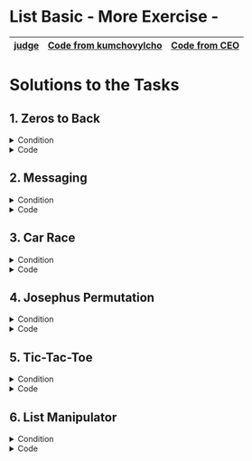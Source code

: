 # List Basic - More Exercise - 
|[judge](https://judge.softuni.org/Contests/1726)|[Code from kumchovylcho](https://github.com/kumchovylcho/softuni/tree/master/Fundamentals%20-%20Python/Lists_Basics%20-%20more%20exercises)|[Code from CEO](https://icode-example.ceo-py.eu/menu?language=Python&course=Fundamentals&module=Lists%20Basics%20-%20More%20Exercises)|
|-|-|-|
# Solutions to the Tasks
## 1.	Zeros to Back</br>
<details> 
<summary>Condition</summary>

Write a program that receives a **single string (integers separated by a comma and space ", ")**, **finds all the zeros**, 
and **moves them to the back** without messing up the other elements. **Print** the resulting **integer list**.

### Example

| Input | Output |
|-------|--------|
|1, 0, 1, 2, 0, 1, 3|[1, 1, 2, 1, 3, 0, 0]|
|0, 5, 0, 4, 0, 0, 5|[5, 4, 5, 0, 0, 0, 0]|

</details>
<details> <summary>Code</summary>

```Python
list_input = input().split(", ")
new_list = []

for num in list_input:
    num_int = int(num)
    if num_int == 0:
        new_list.append(num_int)

list_input = [int(num) for num in list_input if int(num) != 0]
list_input.extend(new_list)

print(list_input)
```
#### or 
```Python
number_list, zero_list, event_list = [], [], input()

for num in event_list.split(", "):
    number = int(num)
    if number == 0:
        zero_list.append(number)
    else:
        number_list.append(number)
output_list = number_list + zero_list
print(output_list)
```
#### or  From CEO
```Python
numbers = list(map(int, input().strip().split(", ")))

for _ in numbers:
    numbers.append(numbers.pop(numbers.index(0)))
print(numbers)
```
#### or  from Taner
```Python
numbers_with_zeros = [int(number) for number in input().split(", ")]

finding_the_zeros = [number for number in numbers_with_zeros if number == 0]
numbers_without_zeros = [number for number in numbers_with_zeros if number > 0]
list_with_zeros_at_the_back = numbers_without_zeros + finding_the_zeros

print(list_with_zeros_at_the_back)
```
</details>

## 2.	Messaging</br>

<details>
<summary>Condition</summary>

On the **first line**, you will receive a sequence of numbers **separated by a single space**. 
On the **second line**, you will receive a **string**.</br>
Your task is to write a program that sends a message **only using chars** from the given string. 
**Each char** the program adds to the message should be found by **its index**. </br>
The index you are looking for is the **sum of a number's digits** from the first sequence. 
**If the index is greater** than the length of the text, **continue counting** from the beginning 
so that you always have a valid index). </br>
**When you find a char**, you should add it to the **message and remove it from the string**. 
It means that for the following index, the text will contain one character less.</br>
**Print the final message.**
### Example
| Input                                         | Output |
|-----------------------------------------------|-------|
| 9992 562 8933</br>This is some message for you |hey|
| 2 122 1123 1321 9 17211</br>87j973u59dg37e725!|judge!|

</details>

<details> 
<summary>Code</summary>

```Python
numbers_input = input()
text_input = input()

message = ""
text_list = list(text_input)

for num in map(int, numbers_input.split()):
    digit_sum = sum(int(digit) for digit in str(num))

    list_index = digit_sum % len(text_list)

    message += text_list[list_index]
    text_list.pop(list_index)

    if len(text_list) == 0:
        break

print(message)
```
### or
```Python
code_number = [int(num) for num in input().split(" ")]
code_string = input()
cod_list = []

for code in code_number:
    sum_digits = 0
    for digit in str(code):
        sum_digits += int(digit)
    cod_list.append(sum_digits)

decoded_message = ""
for index in cod_list:
    if len(code_string) == 0:
        break
    current_char = code_string[index % len(code_string)]
    decoded_message += current_char
    code_string = code_string.replace(current_char, "", 1)

print(decoded_message)
```
### or from CEO
```Python
numbers_input = input()
text_input = input()

message = ""
text_list = list(text_input)

for num in map(int, numbers_input.split()):
    digit_sum = sum(int(digit) for digit in str(num))

    list_index = digit_sum % len(text_list)

    message += text_list[list_index]
    text_list.pop(list_index)

    if len(text_list) == 0:
        break
```
### or from CEO
```Python
numbers = input().split()
string_text = input()
msg_show = ""

for num in numbers:
    find_index = sum([int(s_num) for s_num in num])
    if find_index >= len(string_text):
        find_index = find_index - len(string_text)
    msg_show += string_text[find_index]
    string_text = string_text[:find_index] + string_text[find_index + 1:]

print(msg_show)
```
### or from CEO
```Python
numbers = input().split()
string_text = input()

msg_show = ""

for num in numbers:
    find_index = 0
    for s_num in num:
        find_index += int(s_num)
    if find_index > len(string_text):
        find_index = find_index - len(string_text)
    msg_show += string_text[find_index]
    string_text = string_text[:find_index] + string_text[find_index + 1:]

print(msg_show)
```
### or from kumchovylcho
```Python
numbers = [number for number in input().split()]
text = list(input())
index = 0
final_string = ""


def check_text(letter_position):
    global text
    global final_string
    if 0 <= letter_position < len(text):
        final_string += text[letter_position]
        text.pop(letter_position)
    elif letter_position >= len(text):
        index_to_remove = index - len(text)
        final_string += text[index_to_remove]
        text.pop(index_to_remove)


for number in numbers:
    index = 0
    for digit in number:
        index += int(digit)
    check_text(index)

print(final_string)
```
</details>

## 3.	Car Race</br>

<details>
<summary>Condition</summary>

Write a program that announces the winner of a car race. </br>
You will **receive a sequence of numbers**. 
**Each number** represents the time the car needs to pass through that **step (the index)**. 
**There will be two cars**.</br>
**The first** one starts from the **left side**, and the **other** one starts from the **right side**.
**The middle index** of the sequence is the **finish line**. 
**Calculate** the **total time** each racer needs to reach the finish line and **print the winner** with his total time (**the racer with less time**). 
**If you have a zero** in the list, you should **reduce the racer's time** that reached it by **20%** (**from his current time**).
**The number of elements** in the sequence will **always be odd**.</br>
Print the result in the following format **"The winner is {left/right} with total time: {total_time}"**.
The time should be **formatted** to the **first decimal point**.</br>

#### Example
| Input | Output |Comment|
|-------|--------|-|
|29 13 9 0 13 0 21 0 14 82 12|The winner is left with total time: 53.8|The time of the left racer is (29 + 13 + 9) * 0.8 (because of the zero) + 13 = 53.8.</br>The time of the right racer is (82 + 12 + 14) * 0.8 + 21 = 107.4.</br>The winner is the left racer, so we print it.|
|123 20 4 0 13 0 0 5 5 14 0|The winner is right with total time: 19.2||

</details>

<details> 
<summary>Code</summary>

```Python
time_index = [int(num) for num in input().split(" ")]
left_car = 0
right_car = 0

middle_index = len(time_index) // 2
middle_element = time_index[middle_index]

for l_time in time_index[0:middle_index]:
    if l_time == 0:
        left_car *= 0.8
    else:
        left_car += l_time

for r_time in time_index[-1:middle_index:-1]:
    if r_time == 0:
        right_car *= 0.8
    else:
        right_car += r_time

if left_car < right_car:
    print(f"The winner is left with total time: {left_car:.1f}")
else:
    print(f"The winner is right with total time: {right_car:.1f}")
```
### or 
```Python
numbers_input = input()
numbers_list = list(map(int, numbers_input.split()))
    # Изчисляване на сумата на индексите
sum_of_indexes = sum(range(len(numbers_list)))
    # Изчисляване на броя на елементите в списъка
num_elements = len(numbers_list)
    # Изчисляване на средния индекс - FINAL
finish_index = int(sum_of_indexes / num_elements)
left_list = numbers_list[:finish_index]
right_list = numbers_list[finish_index+1:][::-1]
# print("left_list", left_list)
# print("right_list", right_list)
left_sum, right_sum = 0, 0
for l in left_list:
    if l == 0:
        left_sum *= 0.8
    else:
        left_sum += l
for r in right_list:
    if r == 0:
        right_sum *= 0.8
    else:
        right_sum += r

if left_sum < right_sum:
    winer = "left"
    winer_time = left_sum
else:
    winer = "right"
    winer_time = right_sum

print(f"The winner is {winer} with total time: {winer_time:.1f}")
```
### or 
```Python
numbers_list = list(map(int, input().split()))
finish = len(numbers_list) // 2
left_list = numbers_list[:finish]
right_list = numbers_list[finish+1:][::-1]
left_sum, right_sum = 0, 0
for l, r in zip(left_list, right_list):
    left_sum += l
    if l == 0:
        left_sum *= 0.8
    right_sum += r
    if r == 0:
        right_sum *= 0.8

print(f"The winner is left with total time: {left_sum:.1f}" if left_sum < right_sum
      else f"The winner is right with total time: {right_sum:.1f}")
```
### or 
```Python
sequence_of_numbers = [int(num) for num in input().split()]

first_car = len(sequence_of_numbers) // 2

first_car_score = sum([num if num != 0 else -sum(sequence_of_numbers[:first_car][:pos]) * 0.2 for pos, num in
                       enumerate(sequence_of_numbers[:first_car])])
second_car_score = sum([num if num != 0 else -sum(sequence_of_numbers[::-1][:first_car][:pos]) * 0.2 for pos, num in
                    enumerate(sequence_of_numbers[::-1][:first_car])])

if first_car_score < second_car_score:
    print(f"The winner is left with total time: {first_car_score:.1f}")
else:
    print(f"The winner is right with total time: {second_car_score:.1f}")
```
### or 
```Python
sequence_of_numbers = input().split(" ")

car_one_total = 0
car_two_total = 0
s_car = sequence_of_numbers
where_is_split = len(sequence_of_numbers) // 2


for car_one, car_two in zip(sequence_of_numbers[:where_is_split], s_car[::-1]):
    car_one = int(car_one)
    car_two = int(car_two)
    if car_one == 0:
        car_one_total = car_one_total * 0.8
    else:
        car_one_total += car_one

    if car_two == 0:
        car_two_total = car_two_total * 0.8
    else:
        car_two_total += car_two

if car_one_total < car_two_total:
    print(f"The winner is left with total time: {car_one_total:.1f}")

else:
    print(f"The winner is right with total time: {car_two_total:.1f}")
```
</details>

## 4.	Josephus Permutation</br>

<details>
<summary>Condition</summary>

This problem takes its name from arguably the most important event in the life of the ancient historian Josephus. </br>
According to his tale, he and his 40 soldiers were trapped in a cave by the Romans during a siege. 
Refusing to surrender to the enemy, they instead opted for mass suicide, with a twist:</br> 
    they formed a circle and proceeded to kill one man of every three until one last man was left (and that it was supposed to kill himself to end the act). 
    Well, Josephus and another man were the last, and, as we now know every detail of the story, you may have correctly guessed that they did not precisely follow through with the original idea.</br></br>
You are now to create a program that prints a Josephus permutation, receiving two lines of code:</br> 
    * the list itself - numbers separated by a single space representing the people in the circle</br> 
    * a number k</br> 
People are standing in a circle waiting to be executed.</br>
Counting begins from the first one in the circle and proceeds from left to right.</br>  
After a specified number of people are skipped, the k person is executed.</br>
The procedure is repeated with the remaining people, starting with the next person, </br> 
    going in the same direction, and skipping the same number of people until no one remains.</br> 
Print the people by order of executions in the format: **"[{executed1},{executed2}, … {executedN}]"**
### Example
| Input                   | Output |
|-------------------------|--------|
| 1 2 3 4 5 6 7</br>3     |[3,6,2,7,5,1,4]|
| 10 5 65 104 1 0 2</br>8 |[10,65,0,1,5,2,104]|

</details>

<details> 
<summary>Code</summary>

```Python
input_numbers = list(map(int, input().split()))
dead = len(input_numbers)
output_r = []
kill_step = int(input()) - 1
result, index = [], 0

while dead > 0:
    index = (index + kill_step) % dead
    eliminated_number = input_numbers.pop(index)
    result.append(str(eliminated_number))
    dead -= 1

output_r = '[' + ','.join(result) + ']'  # Convert list to a string without spaces
print(output_r)
```
### whit FOR LOOP  
```Python
input_numbers = list(map(int, input().split()))
dead = len(input_numbers)
kill_step = int(input())
kill_step -= 1
result, index = [], 0

for _ in range(dead):
    index = (index + kill_step) % dead
    eliminated_number = input_numbers.pop(index)
    result.append(str(eliminated_number))
    dead -= 1

output = "[" + ",".join(result) + "]" # Convert list to a string without spaces
print(output)
```
### or:  from [SimeonChifligarov](https://github.com/SimeonChifligarov/SoftUni_Judge_Python_Problems/blob/main/Python_Fundamentals_Course/03_List_Basics_More_Exercises/04_Josephus_Permutation.py)
```Python
the_list_itself = [int(el) for el in input().split()]
number_k = int(input())
result = []
current_list = the_list_itself.copy()

for _ in range(len(the_list_itself)):
    new_number_k = number_k
    while new_number_k > len(current_list):
        new_number_k -= len(current_list)
    else:
        result.append(current_list[new_number_k - 1])
        current_list.pop(new_number_k - 1)
        current_left = current_list[:new_number_k - 1]
        current_right = current_list[new_number_k - 1:]
        current_list = current_right + current_left

result = [str(el) for el in result]
print(f"[{','.join(result)}]")
```
### or
```Python
people = input().split(' ')
k = int(input())

counter = 0
i = 0
executed = list()
while len(people) > 0:
    counter += 1

    if counter % k == 0:
        # print(people[i], end=' ')
        executed.append(people[i])
        people.pop(i)
    else:

        i += 1

    if i >= len(people):
        i = 0

prt_str = ','.join([str(x) for x in executed.copy()])
print(f'[{prt_str}]')
```
</details>


## 5.	Tic-Tac-Toe

<details>
<summary>Condition</summary>

You will receive a field of a tic-tac-toe game in three lines containing numbers, separated by a single space.</br>
Legend:</br>
* 0 - empty space</br>
* 1 - first player move</br>
* 2 - second player move</br>
Find out who the winner is.</br> **If the first player wins**, print **"First player won"**.</br>
If the **second player** wins, print **"Second player won"**. **Otherwise**, print **"Draw!"**.

### Example
| Input                     | Output |
|---------------------------|--------|
| 2 0 1</br>0 1 0</br>1 0 2 |First player won|
| 0 1 0</br>2 2 2</br>1 0 0 |Second player won|
| 1 0 2</br>0 1 2</br>1 2 0 |Draw!|

</details>

<details> 
<summary>Code</summary>

```Python
lines = [input().split() for _ in range(3)]
first_player_win = None

for player in ['1', '2']:
    if (any(all(cell == player for cell in line) for line in lines)
            or any(all(line[i] == player for line in lines) for i in range(3))):
        first_player_win = (player == '1')
        break

# Check diagonals for both players
for player in ['1', '2']:
    if (all(lines[i][i] == player for i in range(3))
            or all(lines[i][2 - i] == player for i in range(3))):
        first_player_win = (player == '1')
        break

if first_player_win is None:
    print("Draw!")
elif first_player_win:
    print("First player won")
else:
    print("Second player won")
```
### from CEO
```Python
first_line = input().split(" ")
second_line = input().split(" ")
third_line = input().split(" ")

first_player_win = None

if len(set(first_line)) == 1 and first_line[0] == "1":
    first_player_win = True

elif len(set(second_line)) == 1 and second_line[0] == "1":
    first_player_win = True

elif len(set(third_line)) == 1 and third_line[0] == "1":
    first_player_win = True

elif first_line[0] == second_line[1] == third_line[2] and first_line[0] == "1":
    first_player_win = True

elif first_line[1] == second_line[1] == third_line[1] and first_line[1] == "1":
    first_player_win = True

elif first_line[2] == second_line[1] == third_line[0] and first_line[2] == "1":
    first_player_win = True

elif first_line[2] == second_line[2] == third_line[2] and first_line[2] == "1":
    first_player_win = True

elif first_line[0] == second_line[0] == third_line[0] and first_line[0] == "1":
    first_player_win = True

elif len(set(first_line)) == 1 and first_line[0] == "2":
    first_player_win = False

elif len(set(second_line)) == 1 and second_line[0] == "2":
    first_player_win = False

elif len(set(third_line)) == 1 and third_line[0] == "2":
    first_player_win = False

elif first_line[0] == second_line[1] == third_line[2] and first_line[0] == "2":
    first_player_win = False

elif first_line[1] == second_line[1] == third_line[1] and first_line[1] == "2":
    first_player_win = False

elif first_line[2] == second_line[1] == third_line[0] and first_line[2] == "2":
    first_player_win = False

elif first_line[2] == second_line[2] == third_line[2] and first_line[2] == "2":
    first_player_win = False

elif first_line[0] == second_line[0] == third_line[0] and first_line[0] == "2":
    first_player_win = False


if first_player_win is None:
    print("Draw!")

elif first_player_win:
    print("First player won")

else:
    print("Second player won")
```
### whit MATRIX 
```Python
matrix = []

for run in range(3):
    list_app = list(map(int, input().split()))
    matrix.append(list_app)
first_player = False
second_player = False

# Check for rows and columns
for i in range(3):
    # Rows
    if matrix[i][0] == matrix[i][1] == matrix[i][2] != 0:
        if matrix[i][0] == 1:
            first_player = True
        elif matrix[i][0] == 2:
            second_player = True

    # Columns
    if matrix[0][i] == matrix[1][i] == matrix[2][i] != 0:
        if matrix[0][i] == 1:
            first_player = True
        elif matrix[0][i] == 2:
            second_player = True

# Check diagonals
if matrix[0][0] == matrix[1][1] == matrix[2][2] != 0:
    if matrix[0][0] == 1:
        first_player = True
    elif matrix[0][0] == 2:
        second_player = True

if matrix[0][2] == matrix[1][1] == matrix[2][0] != 0:
    if matrix[0][2] == 1:
        first_player = True
    elif matrix[0][2] == 2:
        second_player = True

# Determine the winner or draw
if first_player:
    print("First player won")
elif second_player:
    print("Second player won")
else:
```
</details>

## 6.	List Manipulator

<details>
<summary>Condition</summary>

Trifon has finally become a junior developer and has received his first task. It is about manipulating a list of integers. He is not quite happy about it since he hates manipulating lists. They will pay him a lot of money, though, and he is willing to give somebody half of it if to help him do his job. On the other hand, you love lists (and money), so you decide to try your luck.
The list may be manipulated by one of the following commands:</br>
* "exchange {index}" – splits the list after the given index and exchanges the places of the two resulting sub-lists. E.g., [1, 2, 3, 4, 5] -> "exchange 2" -> result: [4, 5, 1, 2, 3]
  * If the index is outside the boundaries of the list, print "Invalid index"
  * A negative index is considered invalid
* "max even/odd"– returns the INDEX of the max even/odd element. E.g., [1, 4, 8, 2, 3] -> "max odd" -> print: 4
* "min even/odd" – returns the INDEX of the min even/odd element. E.g. [1, 4, 8, 2, 3] -> "min even" -> print: 3
  * If there are two or more equal min/max elements, return the index of the rightmost one
  * If a min/max even/odd element cannot be found, print "No matches"
* "first {count} even/odd" – returns the first count even/odd elements. E.g. [1, 8, 2, 3] -> "first 2 even" -> print [8, 2]
* "last {count} even/odd" – returns the last count even/odd elements. E.g. [1, 8, 2, 3] -> "last 2 odd" -> print [1, 3]
  * If the count is greater than the list length, print "Invalid count"
  * If there are not enough elements to satisfy the count, print as many as you can. If there are zero even/odd elements, print an empty list "[]"
* "end" - stop taking input and print the final state of the list
### Input
* The input data should be read from the console.
* On the first line, the initial list is received as a line of integers, separated by a single space.
* On the following lines, until the command "end" is received, you will receive the list manipulation commands.
* The input data will always be valid and in the format described. There is no need to check it explicitly.
### Output
* The output should be printed on the console.
* On a separate line, print the output of the corresponding command.
* On the last line, print the final list in square brackets with its elements separated by a comma and a space.
* See the examples below to get a better understanding of your task.
### Constraints
* The number of input lines will be in the range [2 … 50].
* The list elements will be integers in the range [0 … 1000].
* The number of elements will be in the range [1 .. 50].
* The split index will be an integer in the range [-231 … 231 – 1].
* The first/last count will be an integer in the range [1 … 231 – 1].
* There will not be redundant whitespace anywhere in the input.
* Allowed working time for your program: 0.1 seconds. Allowed memory: 16 MB.
### Examples

| Input | Output |
|-------|--------|
|1 3 5 7 9</br>exchange 1</br>max odd</br>min even</br>first 2 odd</br>last 2 even</br>exchange 3</br>end|2</br>No matches</br>[5, 7]</br>[]</br>[3, 5, 7, 9, 1]|
|1 10 100 1000</br>max even</br>first 5 even</br>exchange 10</br>min odd</br>exchange 0</br>max even</br>min even</br>end|3</br>Invalid count</br>Invalid index</br>0</br>2</br>0</br>[10, 100, 1000, 1]|
|1 10 100 1000</br>exchange 3</br>first 2 odd</br>last 4 odd</br>end|[1]</br>[1]</br>[1, 10, 100, 1000]|

</details>

<details> 
<summary>Code</summary>

```Python
numbers = [int(i) for i in input().split()]
command = input().split()

while command[0] != "end":
    even = [i for i in numbers if i % 2 == 0]
    odd = [i for i in numbers if i % 2 != 0]

    if command[0] == "exchange":
        if 0 <= int(command[1]) < len(numbers):
            numbers = numbers[int(command[1]) + 1:] + numbers[:int(command[1]) + 1]
        else:
            print(f'Invalid index')

    elif command[0] == "max":
        if command[1] == "even" and even:
            print((len(numbers) - numbers[::-1].index(max(even)) - 1))
        elif command[1] == "odd" and odd:
            print((len(numbers) - numbers[::-1].index(max(odd)) - 1))
        else:
            print('No matches')

    elif command[0] == "min":
        if command[1] == "even" and even:
            print((len(numbers) - numbers[::-1].index(min(even)) - 1))
        elif command[1] == "odd" and odd:
            print((len(numbers) - numbers[::-1].index(min(odd)) - 1))
        else:
            print('No matches')

    elif command[0] == "first":
        if 0 < int(command[1]) <= len(numbers):
            if command[2] == "even":
                print(even[0:int(command[1])])
            else:
                print(odd[0:int(command[1])])
        else:
            print(f"Invalid count")

    elif command[0] == "last":
        if 0 < int(command[1]) <= len(numbers):
            if command[2] == "even":
                print(even[-int(command[1]):])
            else:
                print(odd[-int(command[1]):])
        else:
            print(f"Invalid count")
    command = input().split()

print(numbers)
```
### whit dictionary from CEO
```Python
main_list = [int(x) for x in input().split()]


def check_valid_index(index):
    if 0 <= index < len(main_list):
        return True
    print("Invalid index")


def exchange(_, info):
    index = info[0]
    global main_list
    if check_valid_index(index):
        part_one = main_list[:index + 1]
        part_two = main_list[index + 1:]
        main_list = part_two + part_one


def max_min_even_odd(max_or_min, info):
    operation ={ "max":max, "min": min}
    type_number = info[0]
    if type_number == "even":
        result = [x for x in main_list if x % 2 == 0]
    else:
        result = [x for x in main_list if x % 2 != 0]
    if result:
        ind = operation[max_or_min](result)
        print(len(main_list) - main_list[::-1].index(ind) - 1)
    else:
        print("No matches")


def first_numbers(starting_from, info):
    number, number_type = info
    if number > len(main_list):
        print("Invalid count")
        return
    odd, even = [], []
    for num in main_list:
        if num % 2 != 0:
            odd.append(num)
        else:
            even.append(num)
    if starting_from == "first":
        if number_type == "even":
            print(even[:number])
        elif number_type == "odd":
            print(odd[:number])
    elif starting_from == "last":
        if number_type == "even":
            print(even[-number:])
        else:
            print(odd[-number:])


commands = {
    "max": max_min_even_odd,
    "min": max_min_even_odd,
    "first": first_numbers,
    "last": first_numbers,
    "exchange": exchange

}

command = input()

while command != "end":
    command_type, *info = [x if x.isalpha() else int(x) for x in command.split()]
    commands[command_type](command_type, info)
    command = input()

print(main_list)
```
### whit dictionary from kumchovalcho
```Python
numbers = [int(number) for number in input().split()]


def exchange(index):
    global numbers
    if 0 <= index < len(numbers):
        numbers = numbers[index + 1:] + numbers[:index + 1]
    else:
        print("Invalid index")


def min_max(min_max, even_odd):
    global even, odd
    if min_max == "max":
        if even_odd == "even" and even:
            print((len(numbers) - numbers[::-1].index(max(even)) - 1))
        elif even_odd == "odd" and odd:
            print((len(numbers) - numbers[::-1].index(max(odd)) - 1))
        else:
            print("No matches")
    elif min_max == "min":
        if even_odd == "even" and even:
            print((len(numbers) - numbers[::-1].index(min(even)) - 1))
        elif even_odd == "odd" and odd:
            print((len(numbers) - numbers[::-1].index(min(odd)) - 1))
        else:
            print("No matches")


def first_last_numbers(first_last, count_of_numbers, even_odd):
    global even, odd
    if 0 <= count_of_numbers <= len(numbers):
        if first_last == "first" and even_odd == "even":
            print(even[:count_of_numbers])
        elif first_last == "first" and even_odd == "odd":
            print(odd[:count_of_numbers])
        elif first_last == "last" and even_odd == "even":
            print(even[-count_of_numbers:])
        elif first_last == "last" and even_odd == "odd":
            print(odd[-count_of_numbers:])
    else:
        print("Invalid count")


command = input()
while command != "end":
    even = [number for number in numbers if number % 2 == 0]
    odd = [number for number in numbers if number % 2 != 0]
    command = command.split()
    command_type = command[0]
    if command_type == "exchange":
        index = int(command[1])
        exchange(index)
    elif command_type == "max" or command_type == "min":
        min_max(command[0], command[1])
    elif command_type == "first" or command_type == "last":
        first_last_numbers(command[0], int(command[1]), command[2])
    command = input()

print(numbers)
```
</details>